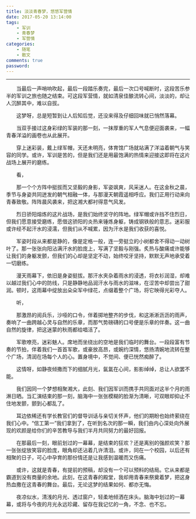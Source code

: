 ```yaml
---
title: 淡淡青春梦，悠悠军营情
date: 2017-05-20 13:14:00
tags:
    - 军训
    - 青春梦
    - 军营情
categories: 
    - 随笔
    - 散文
comments: true
password:
---
```


---

<p style="text-indent:2em">当最后一声哨响吹起，最后一段踏乐奏完，最后一次口号喊断时，这段苦乐参半的军训之旅也随之结束。可这段军营情，就如清泉佳酿流转心间，淡淡的，却让人沉醉其中，难以自拔。</p>

<p style="text-indent:2em">这梦呀，总是短暂到让人后知后觉，还没来得及仔细回味就已悄然落幕。</p>

<p style="text-indent:2em">当双手接过这身彩绿的军装的那一刻，一抹厚重的军人气息便迎面袭来，一幅青春洋溢的画卷也从此展开。</p>

<p style="text-indent:2em">穿上迷彩装，戴上绿军帽，天还未明亮，体育馆广场就站满了洋溢着朝气与笑容的同学。或许，军训是苦的，但是我们还是用最饱满的热情来迎接这即将在这片战场上展开的磨练。</p>

<p style="text-indent:2em">看，</p>

<p style="text-indent:2em">那一个个方阵中挺拔而又坚毅的身影，军姿飒爽，风采迷人。在这金秋之晨，季节与身姿共同迸发的朝气相融一体，与那漫天朝霞遥相呼应。我们正用行动来向青春致敬。阵阵晨风袭来，把这湘大都衬得意气风发。</p>

<p style="text-indent:2em">烈日骄阳熔炼的这片战场，是我们始终坚守的阵地。绿军帽或许挡不住烈日，但我们愿意接受磨练，愿借这骄阳的炎热来锤炼身躯，铸成钢铁般的意志。迷彩服或许经不起汗水的浸濡，但我们从不喊累，因为汗水是我们收获的喜悦。</p>

<p style="text-indent:2em">军姿时段从来都是静的，像是定格一般，连一旁挺立的小树都舍不得动一动树叶了。那一张张向阳沾满汗水的脸庞上，写满了坚毅与刚强。炙热与酸痛或许能够让我们的身躯发颤，但我们的心却是坚定不动，始终咬牙坚持，默默无声地承受着一切磨练。</p>

<p style="text-indent:2em">漫天雨幕下，依旧是身姿挺拔。那汗水夹杂着雨水的浸透，将衣衫润湿，却难以越过我们心中的防线，只是静静地品润汗水与雨水的滋味，在涩苦中却尝出了甜润。顿时，这雨幕中绽放出朵朵军中绿花，点缀着整个广场，将它映得光彩夺人。</p>

<p style="text-indent:2em">听，</p>

<p style="text-indent:2em">那激昂的阅兵乐，沙哑的口令，伴着掷地整齐的步伐，和这淅淅沥沥的雨声，奏响了一曲跨越心灵与自然的乐章，而那气势磅礴的口号便是乐章的伴奏。这一曲自然的旋律，把这迷蒙的秋雨都给唱活了。</p>

<p style="text-indent:2em">军歌嘹亮，迷彩魅人。席地而坐绕出的空地是我们临时的舞台。一段段富有节奏的节拍，伴着我们一首首军歌，或豪放高昂，或婉约深情，悠扬清婉地流转在整个广场，清润在场每个人的心。置身境中，不觉间、便已恍然痴醉了。</p>

<p style="text-indent:2em">这情呀，如静夜倾撒而下的细腻月光，氤氲在心间，影影绰绰，总让人欲罢不能。</p>

<p style="text-indent:2em">我们因同一个梦想相聚湘大，此刻、我们因军训而携手共同面对这半个月的雨淋日晒。当汇演结束的那一刻，脑海中一张张模糊的脸渐为清晰，可双眼却抑止不住地发颤，颤到心都乱了。</p>

<p style="text-indent:2em">耳边依稀还有学长教官们的督导训话与亲切关怀声，他们的期盼也始终萦绕在我们心中。“信工第一”我们拿到了，在听到名次的那一瞬，我们由内心深处向外展现的欢颜是给你们的辛苦教导与我们半月共同努力的最好回报。</p>

<p style="text-indent:2em">在那最后一刻，眼前划过的一幕幕，是结束的狂欢？还是离别的强颜欢笑？那一张张绽放笑容的脸庞，眼角却还沾着几许清泪。或许，同在一个校园，以后还有相聚的日子，可心中孕育的那份情还是让我感到温暖而又伤痛。</p>

<p style="text-indent:2em">或许，这就是青春，有提前的预稿，却没有一个可以预料的结局。它从来都是霸道到没有商量的余地。此刻，在这青春的殿堂，我却用青春来祭奠着梦，把这身热血撒在这青春的舞台。最后，无论这梦的结果如何、都亦无悔。</p>

<p style="text-indent:2em">夜凉似水，清浅的月光、透过窗户，轻柔地倾洒在床头。脑海中划过的一幕幕，或将与今夜的月光永远珍藏、留存在我记忆的一角，不念、也不忘。</p>

---